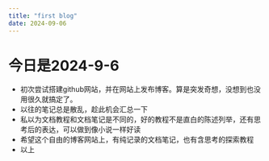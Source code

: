 ```yaml
---
title: "first blog"
date: 2024-09-06
---
```

# 今日是2024-9-6
- 初次尝试搭建github网站，并在网站上发布博客。算是突发奇想，没想到也没用很久就搞定了。
- 以往的笔记总是散乱，趁此机会汇总一下
- 私以为文档教程和文档笔记是不同的，好的教程不是直白的陈述列举，还有思考后的表达，可以做到像小说一样好读
- 希望这个自由的博客网站上，有纯记录的文档笔记，也有含思考的探索教程
- 以上
